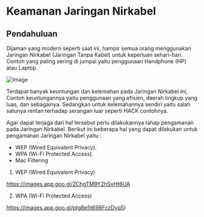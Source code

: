 # Keamanan Jaringan Nirkabel

## Pendahuluan

  Dijaman yang modern seperti saat ini, hampir semua orang menggunakan Jaringan Nirkabel (Jaringan Tanpa Kabel)
untuk keperluan sehari-hari. Contoh yang paling sering di jumpai yaitu penggunaan Handphone (HP) atau Laptop.

![Image](images(6).jpeg)

  Terdapat banyak keuntungan dan kelemahan pada Jaringan Nirkabel ini, Contoh keuntungannya yaitu penggunaan
yang efisien, daerah lingkup yang luas, dan sebagainya. Sedangkan untuk kelemahannya sendiri yaitu salah satunya
rentan terhadap serangan luar seperti HACK contohnya.

  Agar dapat terjaga dari hal tersebut perlu dilakukannya tahap pengamanan pada Jaringan Nirkabel.
Berikut ini beberapa hal yang dapat dilakukan untuk pengamanan Jaringan Nirkabel yaitu :
- WEP (Wired Equivalent Privacy).
- WPA (Wi-Fi Protected Access).
- Mac Filtering 

1. WEP (Wired Equivalent Privacy)

https://images.app.goo.gl/ZChgTM9Y2hSvHt6UA

2. WPA (Wi-Fi Protected Access)

https://images.app.goo.gl/ptg8e5t698FczDyq5)



